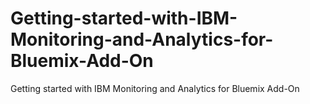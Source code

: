 Getting-started-with-IBM-Monitoring-and-Analytics-for-Bluemix-Add-On
====================================================================

Getting started with IBM Monitoring and Analytics for Bluemix Add-On

